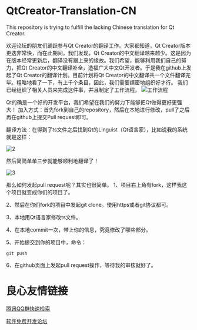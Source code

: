 # QtCreator-Translation-CN
This repository is trying to fulfill the lacking Chinese translation for Qt Creator.

欢迎论坛的朋友们踊跃参与Qt Creator的翻译工作。大家都知道，Qt Creator版本更迭非常快，而在此期间，我们发现，Qt Creator的中文翻译越来越少。这是因为在版本经常更新后，翻译没有跟上来的缘故。我们希望，能够利用我们自己的努力，把Qt Creator的中文翻译补全，造福广大中文Qt开发者。于是我在github上发起了Qt Creator的翻译计划。目前计划将Qt Creator的中文翻译共一个文件翻译完毕。粗略地看了一下，有上千个条目，因此，我们需要缜密地组织好才行。
我们已经组织了相关人员来完成这件事，并且制定了工作流程。
![工作流程](1.png)

Qt的确是一个好的开发平台，我们希望在我们的努力下能够把Qt做得更好更强大！
加入方式：首先fork到自己的repository，然后在本地进行修改，pull了之后再在github上提交Pull request即可。

翻译方法：在得到了ts文件之后找到Qt的Linguist（Qt语言家），比如说我的系统就是这样：

![2](2.png)

然后简简单单三步就能够顺利地翻译了！

![3](3.png)

那么如何发起pull request呢？其实也很简单。
1、项目右上角有fork，这样我这个项目就变成你们的项目了。

2、然后在你们fork的项目中发起git clone。使用https或者git协议都可。

3、本地用Qt语言家修改ts文件。

4、在本地commit一次，带上你的信息，究竟修改了哪些部分。

5、开始提交到你的项目中，命令：
```
git push
```

6、在github页面上发起pull request操作，等待我的审核就好了。


 # 良心友情链接

[腾讯QQ群快速检索](http://u.720life.cn/s/8cf73f7c)

[软件免费开发论坛](http://u.720life.cn/s/bbb01dc0)